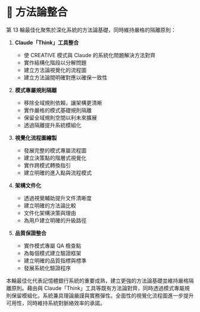 # 🔄 方法論整合

第 13 輪最佳化聚焦於深化系統的方法論基礎，同時維持嚴格的隔離原則：

1. **Claude「Think」工具整合**

   - 使 CREATIVE 模式與 Claude 的系統化問題解決方法對齊
   - 實作結構化階段以分解問題
   - 建立方法論視覺化的流程圖
   - 建立方法論間明確對應以確保一致性

2. **模式專屬規則隔離**

   - 移除全域規則依賴，讓架構更清晰
   - 實作嚴格的模式基礎規則隔離
   - 保留全域規則空間以利未來擴展
   - 透過隔離提升系統模組化

3. **視覺化流程圖繪製**

   - 發展完整的模式專屬流程圖
   - 建立決策點的階層式視覺化
   - 實作跨模式轉換指引
   - 建立明確的進入點與流程模式

4. **架構文件化**

   - 透過視覺輔助提升文件清晰度
   - 建立明確的方法論比較
   - 文件化架構決策與理由
   - 為用戶建立明確的升級路徑

5. **品質保證整合**
   - 實作模式專屬 QA 檢查點
   - 為每個模式建立驗證框架
   - 建立明確的品質指標與標準
   - 發展系統化驗證程序

本輪最佳化代表記憶體銀行系統的重要成熟，建立更強的方法論基礎並維持嚴格隔離原則。藉由與 Claude「Think」工具等既有方法論對齊，同時透過模式專屬規則保留模組化，系統兼具理論嚴謹與實務彈性。全面性的視覺化流程圖進一步提升可用性，同時維持系統對脈絡效率的承諾。
